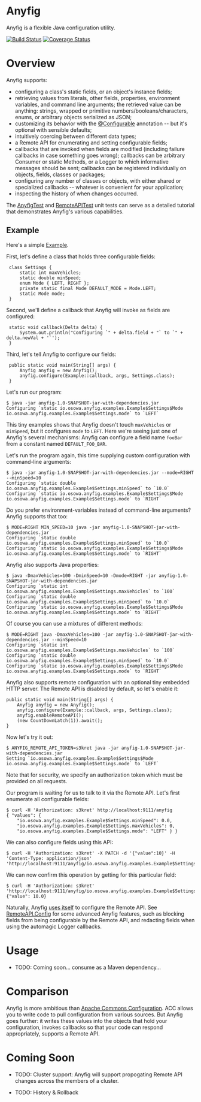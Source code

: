# Anyfig

Anyfig is a flexible Java configuration utility.

[![Build Status](https://travis-ci.org/kushmerick/anyfig.svg?branch=master)](https://travis-ci.org/kushmerick/anyfig)
[![Coverage Status](https://coveralls.io/repos/github/kushmerick/anyfig/badge.svg?branch=master)](https://coveralls.io/github/kushmerick/anyfig?branch=master)

# Overview

Anyfig supports:

* configuring a class's static fields, or an object's instance fields;
* retrieving values from literals, other fields, properties, environment variables, and command line arguments;
  the retrieved value can be anything: strings, wrapped or primitive numbers/booleans/characters, enums, or arbitrary
  objects serialized as JSON;
* customizing its behavior with the
  [@Configurable](http://github.com/kushmerick/anyfig/tree/master/src/main/java/io/osowa/anyfig/Configurable.java)
  annotation -- but it's optional with sensible defaults;
* intuitively coercing between different data types;
* a Remote API for enumerating and setting configurable fields;
* callbacks that are invoked when fields are modified (including failure callbacks in case something goes wrong);
  callbacks can be arbitrary Consumer or static Methods, or a Logger to which informative messages should be sent;
  callbacks can be registered individually on objects, fields, classes or packages;
* configuring any number of classes or objects, with either shared or specialized callbacks -- whatever is convenient
  for your application;
* inspecting the history of when changes occurred.

The [AnyfigTest](http://github.com/kushmerick/anyfig/tree/master/src/test/java/io/osowa/anyfig/tests/AnyfigTest.java)
and [RemoteAPITest](http://github.com/kushmerick/anyfig/tree/master/src/test/java/io/osowa/anyfig/tests/RemoteAPITest.java)
unit tests can serve as a detailed tutorial that demonstrates Anyfig's various capabilities.

## Example

Here's a simple [Example](http://github.com/kushmerick/anyfig/tree/master/src/main/java/io/osowa/anyfig/examples/Example.java).

First, let's define a class that holds three configurable fields:

     class Settings {
         static int maxVehicles;
         static double minSpeed;
         enum Mode { LEFT, RIGHT };
         private static final Mode DEFAULT_MODE = Mode.LEFT;
         static Mode mode;
     }

Second, we'll define a callback that Anyfig will invoke as fields are configured:

     static void callback(Delta delta) {
         System.out.println("Configuring `" + delta.field + "` to `" + delta.newVal + '`');
     }

Third, let's tell Anyfig to configure our fields:

     public static void main(String[] args) {
         Anyfig anyfig = new Anyfig();
         anyfig.configure(Example::callback, args, Settings.class);
     }

Let's run our program:

    $ java -jar anyfig-1.0-SNAPSHOT-jar-with-dependencies.jar
    Configuring `static io.osowa.anyfig.examples.Example$Settings$Mode io.osowa.anyfig.examples.Example$Settings.mode` to `LEFT`

This tiny examples shows that Anyfig doesn't touch `maxVehicles` or `minSpeed`, but it configures `mode` to `LEFT`. Here
we're seeing just one of Anyfig's several mechanisms: Anyfig can configure a field name `fooBar` from a constant named
`DEFAULT_FOO_BAR`.

Let's run the program again, this time supplying custom configuration with command-line arguments:

    $ java -jar anyfig-1.0-SNAPSHOT-jar-with-dependencies.jar --mode=RIGHT --minSpeed=10
    Configuring `static double io.osowa.anyfig.examples.Example$Settings.minSpeed` to `10.0`
    Configuring `static io.osowa.anyfig.examples.Example$Settings$Mode io.osowa.anyfig.examples.Example$Settings.mode` to `RIGHT`

Do you prefer environment-variables instead of command-line arguments?  Anyfig supports that too:

    $ MODE=RIGHT MIN_SPEED=10 java -jar anyfig-1.0-SNAPSHOT-jar-with-dependencies.jar
    Configuring `static double io.osowa.anyfig.examples.Example$Settings.minSpeed` to `10.0`
    Configuring `static io.osowa.anyfig.examples.Example$Settings$Mode io.osowa.anyfig.examples.Example$Settings.mode` to `RIGHT`

Anyfig also supports Java properties:

    $ java -DmaxVehicles=100 -DminSpeed=10 -Dmode=RIGHT -jar anyfig-1.0-SNAPSHOT-jar-with-dependencies.jar
    Configuring `static int io.osowa.anyfig.examples.Example$Settings.maxVehicles` to `100`
    Configuring `static double io.osowa.anyfig.examples.Example$Settings.minSpeed` to `10.0`
    Configuring `static io.osowa.anyfig.examples.Example$Settings$Mode io.osowa.anyfig.examples.Example$Settings.mode` to `RIGHT`

Of course you can use a mixtures of different methods:

    $ MODE=RIGHT java -DmaxVehicles=100 -jar anyfig-1.0-SNAPSHOT-jar-with-dependencies.jar --minSpeed=10
    Configuring `static int io.osowa.anyfig.examples.Example$Settings.maxVehicles` to `100`
    Configuring `static double io.osowa.anyfig.examples.Example$Settings.minSpeed` to `10.0`
    Configuring `static io.osowa.anyfig.examples.Example$Settings$Mode io.osowa.anyfig.examples.Example$Settings.mode` to `RIGHT`

Anyfig also supports remote configuration with an optional tiny embedded HTTP server.  The Remote API is
disabled by default, so let's enable it:

    public static void main(String[] args) {
        Anyfig anyfig = new Anyfig();
        anyfig.configure(Example::callback, args, Settings.class);
        anyfig.enableRemoteAPI();
        (new CountDownLatch(1)).await();
    }

Now let's try it out:

    $ ANYFIG_REMOTE_API_TOKEN=s3kret java -jar anyfig-1.0-SNAPSHOT-jar-with-dependencies.jar
    Setting `io.osowa.anyfig.examples.Example$Settings$Mode io.osowa.anyfig.examples.Example$Settings.mode` to `LEFT`

Note that for security, we specify an authorization token which must be provided on all requests.

Our program is waiting for us to talk to it via the Remote API.  Let's first enumerate all configurable
fields:

    $ curl -H 'Authorization: s3kret' http://localhost:9111/anyfig
    { "values": {
        "io.osowa.anyfig.examples.Example$Settings.minSpeed": 0.0,
        "io.osowa.anyfig.examples.Example$Settings.maxVehicles": 0,
        "io.osowa.anyfig.examples.Example$Settings.mode": "LEFT" } }

We can also configure fields using this API:

    $ curl -H 'Authorization: s3kret' -X PATCH -d '{"value":10}' -H 'Content-Type: application/json' 'http://localhost:9111/anyfig/io.osowa.anyfig.examples.Example$Settings.minSpeed'

We can now confirm this operation by getting for this particular field:

    $ curl -H 'Authorization: s3kret' 'http://localhost:9111/anyfig/io.osowa.anyfig.examples.Example$Settings.minSpeed'
    {"value": 10.0}

Naturally, Anyfig [uses itself](https://github.com/kushmerick/anyfig/blob/master/src/main/java/io/osowa/anyfig/Anyfig.java#L475-L477) to configure
the Remote API.  See [RemoteAPI.Config](https://github.com/kushmerick/anyfig/blob/master/src/main/java/io/osowa/anyfig/api/RemoteAPI.java#L17-L45)
for some advanced Anyfig features, such as blocking fields from being configurable by the Remote API, and redacting fields when using the
automagic Logger callbacks.

# Usage

* TODO: Coming soon... consume as a Maven dependency...

# Comparison

Anyfig is more ambitious than [Apache Commons Configuration](http://commons.apache.org/proper/commons-configuration).
ACC allows you to write code to pull configuration from various sources.  But Anyfig goes further: it writes these
values into the objects that hold your configuration, invokes callbacks so that your code can respond appropriately,
supports a Remote API.

# Coming Soon

* TODO: Cluster support: Anyfig will support propogating Remote API changes across the members of a cluster.

* TODO: History & Rollback
